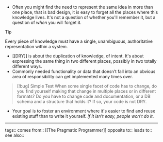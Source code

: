 - Often you might find the need to represent the same idea in more than one place, that is bad design, it is easy to forget all the places where this knowledge lives. It's not a question of whether you'll remember it, but a question of _when_ you will forget it.

> [!tip]
> Every piece of knowledge must have a single, unambiguous, authoritative representation within a system.

- [[DRY]] is about the duplication of knowledge, of intent. It's about expressing the same thing in two different places, possibly in two totally different ways.
- Commonly needed functionality or data that doesn't fall into an obvious area of responsibility can get implemented many times over.

> [!bug] Simple Test
> When some single facet of code has to change, do you find yourself making that change in multiple places or in different formats? Do you have to change code and documentation, or a DB schema and a structure that holds it? If so, your code is not DRY.

- Your goal is to foster an environment where it's easier to find and reuse existing stuff than to write it yourself. _If it isn't easy, people won't do it_.

---

tags::
comes from:: [[The Pragmatic Programmer]]
opposite to::
leads to::
see also::
